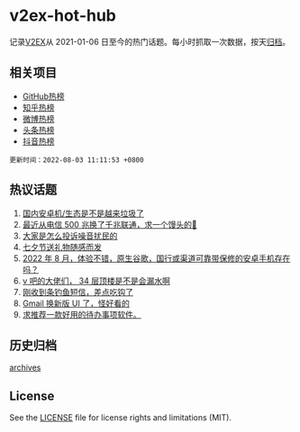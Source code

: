 # v2ex-hot-hub

 记录[V2EX](https://www.v2ex.com/)从 2021-01-06 日至今的热门话题。每小时抓取一次数据，按天[归档](archives)。
 
 ## 相关项目

- [GitHub热榜](https://github.com/snaildev/github-hot-hub)
- [知乎热榜](https://github.com/snaildev/zhihu-hot-hub)
- [微博热榜](https://github.com/snaildev/weibo-hot-hub)
- [头条热榜](https://github.com/snaildev/toutiao-hot-hub)
- [抖音热榜](https://github.com/snaildev/douyin-hot-hub)


 `更新时间：2022-08-03 11:11:53 +0800`

## 热议话题

1. [国内安卓机/生态是不是越来垃圾了](https://www.v2ex.com/t/870218)
1. [最近从电信 500 兆换了千兆联通，求一个馒头的💊](https://www.v2ex.com/t/870228)
1. [大家是怎么投诉噪音扰民的](https://www.v2ex.com/t/870168)
1. [七夕节送礼物随感而发](https://www.v2ex.com/t/870198)
1. [2022 年 8 月，体验不错，原生谷歌，国行或渠道可靠带保修的安卓手机存在吗？](https://www.v2ex.com/t/870252)
1. [v 吧的大佬们， 34 层顶楼是不是会漏水啊](https://www.v2ex.com/t/870171)
1. [刚收到条钓鱼短信，差点吃钩了](https://www.v2ex.com/t/870233)
1. [Gmail 换新版 UI 了，怪好看的](https://www.v2ex.com/t/870248)
1. [求推荐一款好用的待办事项软件。](https://www.v2ex.com/t/870225)

## 历史归档

[archives](archives)

## License

See the [LICENSE](LICENSE) file for license rights and limitations (MIT).
